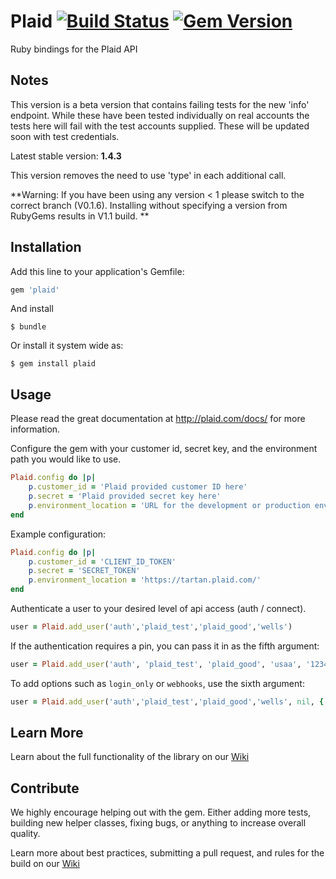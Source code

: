 # Plaid [![Build Status](https://travis-ci.org/plaid/plaid-ruby.svg?branch=release_v_1.0.0)](https://travis-ci.org/plaid/plaid-ruby) [![Gem Version](https://badge.fury.io/rb/plaid.svg)](http://badge.fury.io/rb/plaid)

Ruby bindings for the Plaid API

## Notes

This version is a beta version that contains failing tests for the new 'info' endpoint. While these have been tested individually on real accounts the tests here will fail with the test accounts supplied. These will be updated soon with test credentials.

Latest stable version: **1.4.3**

This version removes the need to use 'type' in each additional call.

**Warning: If you have been using any version < 1 please switch to the correct branch (V0.1.6). Installing without specifying a version from RubyGems results in V1.1 build. **

## Installation

Add this line to your application's Gemfile:

```ruby
gem 'plaid'
```

And install

    $ bundle

Or install it system wide as:

    $ gem install plaid

## Usage

Please read the great documentation at http://plaid.com/docs/ for more information.

Configure the gem with your customer id, secret key, and the environment path you would like to use.

```ruby
Plaid.config do |p|
    p.customer_id = 'Plaid provided customer ID here'
    p.secret = 'Plaid provided secret key here'
    p.environment_location = 'URL for the development or production environment'
end
```

Example configuration:

```ruby
Plaid.config do |p|
    p.customer_id = 'CLIENT_ID_TOKEN'
    p.secret = 'SECRET_TOKEN'
    p.environment_location = 'https://tartan.plaid.com/'
end
```

Authenticate a user to your desired level of api access (auth / connect).

```ruby
user = Plaid.add_user('auth','plaid_test','plaid_good','wells')
```

If the authentication requires a pin, you can pass it in as the fifth argument:

```ruby
user = Plaid.add_user('auth', 'plaid_test', 'plaid_good', 'usaa', '1234')
```

To add options such as `login_only` or `webhooks`, use the sixth argument:

```ruby
user = Plaid.add_user('auth','plaid_test','plaid_good','wells', nil, { login_only: true, webhooks: 'https://example.org/callbacks/plaid')
```


## Learn More

Learn about the full functionality of the library on our [Wiki](https://github.com/plaid/plaid-ruby/wiki)

## Contribute

We highly encourage helping out with the gem. Either adding more tests, building new helper classes, fixing bugs, or anything to increase overall quality.

Learn more about best practices, submitting a pull request, and rules for the build on our [Wiki](https://github.com/plaid/plaid-ruby/wiki/Contribute!)

